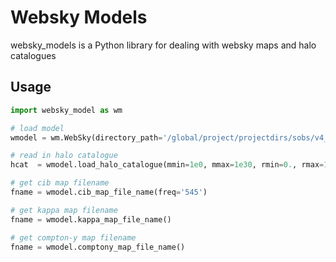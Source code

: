 # Websky Models

websky_models is a Python library for dealing with websky maps and halo catalogues


## Usage

```python
import websky_model as wm

# load model
wmodel = wm.WebSky(directory_path='/global/project/projectdirs/sobs/v4_sims/mbs/websky/v0/',websky_version = 'v0')

# read in halo catalogue
hcat  = wmodel.load_halo_catalogue(mmin=1e0, mmax=1e30, rmin=0., rmax=14.e3)

# get cib map filename
fname = wmodel.cib_map_file_name(freq='545')

# get kappa map filename
fname = wmodel.kappa_map_file_name()

# get compton-y map filename
fname = wmodel.comptony_map_file_name()
```

